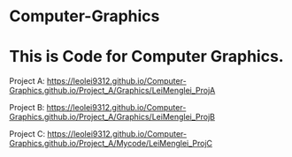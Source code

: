 # Computer-Graphics
# This is Code for Computer Graphics.
Project A:
https://leolei9312.github.io/Computer-Graphics.github.io/Project_A/Graphics/LeiMenglei_ProjA

Project B:
https://leolei9312.github.io/Computer-Graphics.github.io/Project_A/Graphics/LeiMenglei_ProjB

Project C:
https://leolei9312.github.io/Computer-Graphics.github.io/Project_A/Mycode/LeiMenglei_ProjC
